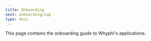 ```yaml
---
title: Onboarding
next: onboarding/zap
type: docs
---
```


This page contains the onboarding guide to Whyphi's applications.

<!--

## Portal

### Node.js & Prerequisites

To get started with Portal, ensure that you have Node.js [downloaded](https://nodejs.org/en/download) and your node version is `v20.x.x`.

Before you start working with this project, make sure you have the following prerequisites in place:

- Node.js: Ensure that you have Node.js installed. If not, you can download it from here. Verify your Node.js version by running the following command:

  ```
  node -v
  ```

- Your Node.js version should be at least v20.x.x. If not, consider updating Node.js using the following command:
  ```
  npm install -g n
  ```

### Getting Started

To install all necessary dependencies to run the project:

```
npm install
```

To start the development server, run the following command:

```
npm run dev
```

Open http://localhost:3000 with your browser to see the result.

### `.env.local`

Since Portal uses a lot of different services throughout different features and functionality, there are lot of sensitive information and data that needs to be used. For our application, we handle environment variables through a file called `.env.local`. Create this file on the root of the project.

Once you created `.env.local`, get the necessary credentials from another member in the team and copy and paste it. If the project is still not working with the credentials, restart your application.

`.env.local` should look something similar to this:

```{filename=".env.local"}


NEXT_PUBLIC_API_BASE_URL=http://xxxxxxxxxxxxxxxxx
GOOGLE_CLIENT_ID=xxxxxxxxxxxxxxxxx
GOOGLE_CLIENT_SECRET=xxxxxxxxxxxxxxxxx
MONGO_USER=xxxxxxxxxxxxxxxxx
MONGO_PASSWORD=xxxxxxxxxxxxxxxxx
NEXTAUTH_SECRET=xxxxxxxxxxxxxxxxx
NEXTAUTH_URL=http://xxxxxxxxxxxxxxxxx

...
```

### Directory Structure

WORK IN PROGRESS

## Tracker

[Tracker](https://github.com/whyphi/tracker) is Whyphi's progress tracking repository. The repository itself does not contain any code, but rather utilizes GitHub's issues feature to track work in progress and features that are complete.

Why Tracker? It's important to gain visibility on which features are completed before a version release to production. Since our backend and frontend repositories are separated, there needs to be more attention taken care of before deploying our services to production. Tracker helps minimize the risk of bugs and issues for a decoupled service.

### How to use Tracker?

All progress will be located on issues: https://github.com/whyphi/tracker/issues

If you are currently working on a feature, copy and paste the link to your Pull Request next to the checkbox:

1. Click on `Edit`
   <img src="./tracker_edit.png" width="450">

2. Copy and paste your pull request URL next to the checkbox for the corresponding feature
   <img src="./tracker_pr_link.png" width="450">

3. Click the `Update comment` button

4. If you complete your feature, mark the checkbox to indicate your feature has been completed. -->
